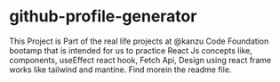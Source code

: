 # github-profile-generator
This Project is Part of the real life projects at @kanzu Code Foundation bootamp that is intended for us to practice React Js concepts like, components, useEffect react hook, Fetch Api, Design using react frame works like tailwind and mantine. Find morein the readme file.
